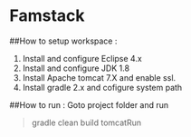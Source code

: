 # Famstack
##How to setup workspace :
1. Install and configure Eclipse 4.x
2. Install and configure JDK 1.8
3. Install Apache tomcat 7.X and enable ssl.
4. Install gradle 2.x and cofigure system path


##How to run :
Goto project folder and run 
> gradle clean build tomcatRun
